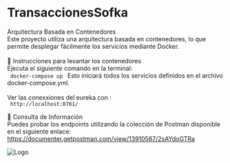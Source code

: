 # TransaccionesSofka

Arquitectura Basada en Contenedores<br>
Este proyecto utiliza una arquitectura basada en contenedores, lo que permite desplegar fácilmente los servicios mediante Docker.<br>
<br>
🚀 Instrucciones para levantar los contenedores<br>
Ejecuta el siguiente comando en la terminal:<br>
<code>
docker-compose up
</code>
Esto iniciará todos los servicios definidos en el archivo docker-compose.yml.<br>
<br>
Ver las conexxiones del eureka con :<br>
<code>
http://localhost:8761/
</code>

📌 Consulta de Información<br>
Puedes probar los endpoints utilizando la colección de Postman disponible en el siguiente enlace:<br>
https://documenter.getpostman.com/view/13910567/2sAYdoGTRa

![Logo]([https://mi-sitio.com/imagenes/logo.png](https://github.com/jhtc5898/TransaccionesSofka/blob/main/diagram.png))
